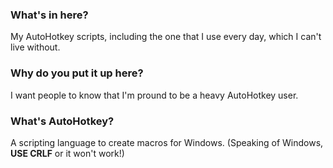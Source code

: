 ### What's in here?
My AutoHotkey scripts, including the one that I use every day, which I can't live without.

### Why do you put it up here?
I want people to know that I'm pround to be a heavy AutoHotkey user.

### What's AutoHotkey?
A scripting language to create macros for Windows.
(Speaking of Windows, **USE CRLF** or it won't work!)
